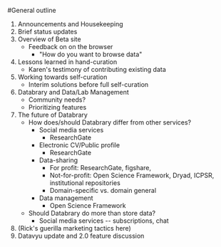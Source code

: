 #General outline

1. Announcements and Housekeeping
1. Brief status updates
1. Overview of Beta site
	- Feedback on on the browser
		- "How do you want to browse data"
1. Lessons learned in hand-curation
	- Karen's testimony of contributing existing data
1. Working towards self-curation
	- Interim solutions before full self-curation
1. Databrary and Data/Lab Management 
	- Community needs?
	- Prioritizing features
1. The future of Databrary
	- How does/should Databrary differ from other services?
		- Social media services
			- ResearchGate
		- Electronic CV/Public profile
			- ResearchGate
		- Data-sharing
			- For profit: ResearchGate, figshare, 
			- Not-for-profit: Open Science Framework, Dryad, ICPSR, institutional repositories
			- Domain-specific vs. domain general
		- Data management
			- Open Science Framework
	- Should Databrary do more than store data?
		- Social media services -- subscriptions, chat
1. (Rick's guerilla marketing tactics here)
1. Datavyu update and 2.0 feature discussion
